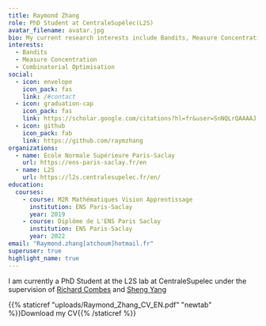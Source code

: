 ```yaml
---
title: Raymond Zhang
role: PhD Student at CentraleSupélec(L2S)
avatar_filename: avatar.jpg
bio: My current research interests include Bandits, Measure Concentration and Combinatorial Optimisation
interests:
  - Bandits
  - Measure Concentration
  - Combinatorial Optimisation
social:
  - icon: envelope
    icon_pack: fas
    link: /#contact
  - icon: graduation-cap
    icon_pack: fas
    link: https://scholar.google.com/citations?hl=fr&user=SnNQLrQAAAAJ
  - icon: github
    icon_pack: fab
    link: https://github.com/raymzhang
organizations:
  - name: Ecole Normale Supérieure Paris-Saclay
    url: https://ens-paris-saclay.fr/en
  - name: L2S
    url: https://l2s.centralesupelec.fr/en/
education:
  courses:
    - course: M2R Mathématiques Vision Apprentissage
      institution: ENS Paris-Saclay
      year: 2019
    - course: Diplôme de L'ENS Paris Saclay
      institution: ENS Paris-Saclay
      year: 2022
email: "Raymond.zhang[atchoum]hotmail.fr"
superuser: true
highlight_name: true
---
```

I am currently a PhD Student at the L2S lab at CentraleSupelec under the supervision of [Richard Combes](http://rcombes.supelec.free.fr/) and [Sheng Yang](https://l2s.centralesupelec.fr/u/yang-sheng/)

<!-- {{< icon name="download" pack="fas" >}} Download my {{< staticref "uploads/Raymond_Zhang_CV_EN.pdf" "newtab" >}}resumé{{< /staticref >}}. -->

{{% staticref "uploads/Raymond_Zhang_CV_EN.pdf" "newtab" %}}Download my CV{{% /staticref %}}